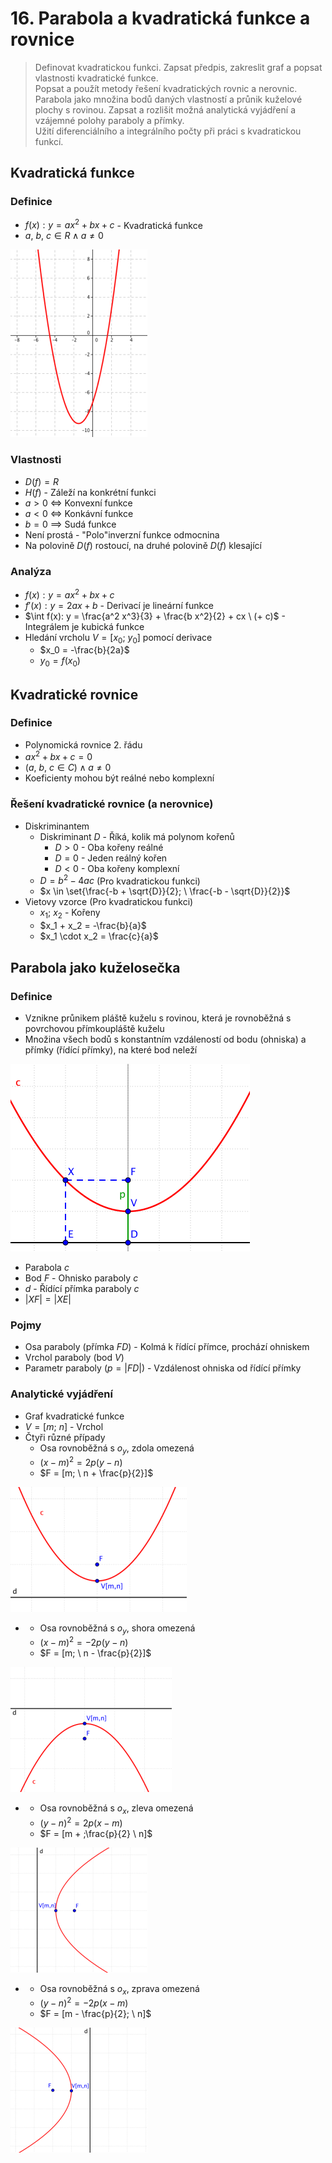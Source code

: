 # 16. Parabola a kvadratická funkce a rovnice

> Definovat kvadratickou funkci. Zapsat předpis, zakreslit graf a popsat vlastnosti kvadratické funkce. \
> Popsat a použít metody řešení kvadratických rovnic a nerovnic. Parabola jako množina bodů daných vlastností a průnik kuželové plochy s rovinou. Zapsat a rozlišit možná analytická vyjádření a vzájemné polohy paraboly a přímky. \
> Užití diferenciálního a integrálního počty při práci s kvadratickou funkcí.

## Kvadratická funkce

### Definice

- $f(x): y = ax^2 + bx + c$ - Kvadratická funkce
- $a, \ b, \ c \in R \land a \ne 0$

![Konkávní kvadratická funkce](./kvadraticka_funkce.png)

### Vlastnosti

- $D(f) = R$
- $H(f)$ - Záleží na konkrétní funkci
- $a > 0$ $\iff$ Konvexní funkce
- $a < 0$ $\iff$ Konkávní funkce
- $b = 0$ $\implies$ Sudá funkce
- Není prostá - "Polo"inverzní funkce odmocnina
- Na polovině $D(f)$ rostoucí, na druhé polovině $D(f)$ klesající

### Analýza

- $f(x): y = ax^2 + bx + c$
- $f'(x): y = 2ax + b$ - Derivací je lineární funkce
- $\int f(x): y = \frac{a^2 x^3}{3} + \frac{b x^2}{2} + cx \ (+ c)$ - Integrálem je kubická funkce
- Hledání vrcholu $V = [x_0; \ y_0]$ pomocí derivace
  - $x_0 = -\frac{b}{2a}$
  - $y_0 = f(x_0)$

## Kvadratické rovnice

### Definice

- Polynomická rovnice 2. řádu
- $ax^2 + bx + c = 0$
- $(a, \ b, \ c \in C ) \land a \ne 0$
- Koeficienty mohou být reálné nebo komplexní

### Řešení kvadratické rovnice (a nerovnice)

- Diskriminantem
  - Diskriminant $D$ - Říká, kolik má polynom kořenů
    - $D > 0$ - Oba kořeny reálné
    - $D = 0$ - Jeden reálný kořen
    - $D < 0$ - Oba kořeny komplexní
  - $D = b^2 - 4ac$ (Pro kvadratickou funkci)
  - $x \in \set{\frac{-b + \sqrt{D}}{2}; \ \frac{-b - \sqrt{D}}{2}}$
- Vietovy vzorce (Pro kvadratickou funkci)
  - $x_1; \ x_2$ - Kořeny
  - $x_1 + x_2 = -\frac{b}{a}$
  - $x_1 \cdot x_2 = \frac{c}{a}$

## Parabola jako kuželosečka

### Definice

- Vznikne průnikem pláště kuželu s rovinou, která je rovnoběžná s povrchovou přímkoupláště kuželu
- Množina všech bodů s konstantním vzdáleností od bodu (ohniska) a přímky (řídící přímky), na které bod neleží

![Parabola](./parabola.png)

- Parabola $c$
- Bod $F$ - Ohnisko paraboly $c$
- $d$ - Řídící přímka paraboly $c$
- $|XF| = |XE|$

### Pojmy

- Osa paraboly (přímka $FD$) - Kolmá k řídící přímce, prochází ohniskem
- Vrchol paraboly (bod $V$)
- Parametr paraboly ($p = |FD|$) - Vzdálenost ohniska od řídící přímky

### Analytické vyjádření

- Graf kvadratické funkce
- $V = [m; \ n]$ - Vrchol
- Čtyři různé případy
  - Osa rovnoběžná s $o_y$, zdola omezená
  - $(x - m)^2 = 2 p (y - n)$
  - $F = [m; \ n + \frac{p}{2}]$

![Parabola 1](./parabola_1.png)

- - Osa rovnoběžná s $o_y$, shora omezená
  - $(x - m)^2 = -2 p (y - n)$
  - $F = [m; \ n - \frac{p}{2}]$

![Parabola 2](./parabola_2.png)

- - Osa rovnoběžná s $o_x$, zleva omezená
  - $(y - n)^2 = 2 p (x - m)$
  - $F = [m + ;\frac{p}{2} \ n]$

![Parabola 3](./parabola_3.png)

- - Osa rovnoběžná s $o_x$, zprava omezená
  - $(y - n)^2 = -2 p (x - m)$
  - $F = [m - \frac{p}{2}; \ n]$

![Parabola 4](./parabola_4.png)
